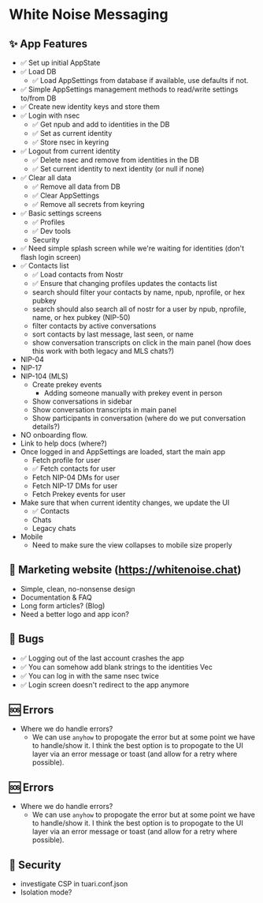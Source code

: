# White Noise Messaging

## ✨ App Features

- ✅ Set up initial AppState
- ✅ Load DB
  - ✅ Load AppSettings from database if available, use defaults if not.
- ✅ Simple AppSettings management methods to read/write settings to/from DB
- ✅ Create new identity keys and store them
- ✅ Login with nsec
  - ✅ Get npub and add to identities in the DB
  - ✅ Set as current identity
  - ✅ Store nsec in keyring
- ✅ Logout from current identity
  - ✅ Delete nsec and remove from identities in the DB
  - ✅ Set current identity to next identity (or null if none)
- ✅ Clear all data
  - ✅ Remove all data from DB
  - ✅ Clear AppSettings
  - ✅ Remove all secrets from keyring
- ✅ Basic settings screens
  - ✅ Profiles
  - ✅ Dev tools
  - Security
- ✅ Need simple splash screen while we're waiting for identities (don't flash login screen)
- ✅ Contacts list
  - ✅ Load contacts from Nostr
  - ✅ Ensure that changing profiles updates the contacts list
  - search should filter your contacts by name, npub, nprofile, or hex pubkey
  - search should also search all of nostr for a user by npub, nprofile, name, or hex pubkey (NIP-50)
  - filter contacts by active conversations
  - sort contacts by last message, last seen, or name
  - show conversation transcripts on click in the main panel (how does this work with both legacy and MLS chats?)
- NIP-04
- NIP-17
- NIP-104 (MLS)
  - Create prekey events
    - Adding someone manually with prekey event in person
  - Show conversations in sidebar
  - Show conversation transcripts in main panel
  - Show participants in conversation (where do we put conversation details?)
- NO onboarding flow. 
- Link to help docs (where?)
- Once logged in and AppSettings are loaded, start the main app
  - Fetch profile for user
  - ✅ Fetch contacts for user
  - Fetch NIP-04 DMs for user
  - Fetch NIP-17 DMs for user
  - Fetch Prekey events for user
- Make sure that when current identity changes, we update the UI
  - ✅ Contacts
  - Chats
  - Legacy chats
- Mobile
  - Need to make sure the view collapses to mobile size properly

## 📑 Marketing website (https://whitenoise.chat)
  - Simple, clean, no-nonsense design
  - Documentation & FAQ
  - Long form articles? (Blog)
  - Need a better logo and app icon?

## 🐛 Bugs

- ✅ Logging out of the last account crashes the app
- ✅ You can somehow add blank strings to the identities Vec
- ✅ You can log in with the same nsec twice
- ✅ Login screen doesn't redirect to the app anymore

## 🆘 Errors

- Where we do handle errors? 
  - We can use `anyhow` to propogate the error but at some point we have to handle/show it. I think the best option is to propogate to the UI layer via an error message or toast (and allow for a retry where possible).

## 🆘 Errors

- Where we do handle errors? 
  - We can use `anyhow` to propogate the error but at some point we have to handle/show it. I think the best option is to propogate to the UI layer via an error message or toast (and allow for a retry where possible).

## 🔐 Security 

- investigate CSP in tuari.conf.json
- Isolation mode?